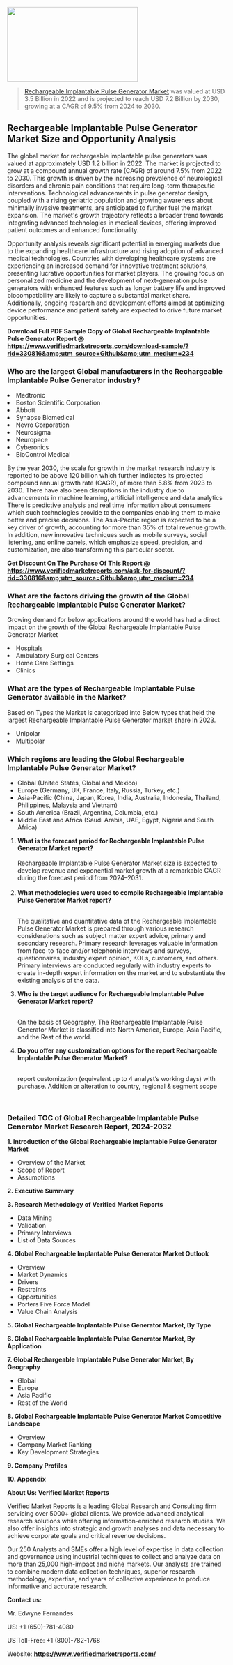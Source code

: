 
<img src="https://ffe5etoiles.com/wp-content/uploads/2024/12/MST1-300x171.png" alt="" width="300" height="171" class="alignnone size-medium wp-image-20088" /><blockquote><p><p><a href="https://www.verifiedmarketreports.com/download-sample/?rid=330816&utm_source=Github&utm_medium=234" target="_blank">Rechargeable Implantable Pulse Generator Market</a> was valued at USD 3.5 Billion in 2022 and is projected to reach USD 7.2 Billion by 2030, growing at a CAGR of 9.5% from 2024 to 2030.</p></blockquote><p><h2>Rechargeable Implantable Pulse Generator Market Size and Opportunity Analysis</h2><p>The global market for rechargeable implantable pulse generators was valued at approximately USD 1.2 billion in 2022. The market is projected to grow at a compound annual growth rate (CAGR) of around 7.5% from 2022 to 2030. This growth is driven by the increasing prevalence of neurological disorders and chronic pain conditions that require long-term therapeutic interventions. Technological advancements in pulse generator design, coupled with a rising geriatric population and growing awareness about minimally invasive treatments, are anticipated to further fuel the market expansion. The market's growth trajectory reflects a broader trend towards integrating advanced technologies in medical devices, offering improved patient outcomes and enhanced functionality.</p><p>Opportunity analysis reveals significant potential in emerging markets due to the expanding healthcare infrastructure and rising adoption of advanced medical technologies. Countries with developing healthcare systems are experiencing an increased demand for innovative treatment solutions, presenting lucrative opportunities for market players. The growing focus on personalized medicine and the development of next-generation pulse generators with enhanced features such as longer battery life and improved biocompatibility are likely to capture a substantial market share. Additionally, ongoing research and development efforts aimed at optimizing device performance and patient safety are expected to drive future market opportunities.</p></p><p class=""><strong>Download Full PDF Sample Copy of Global Rechargeable Implantable Pulse Generator Report @ <a href="https://www.verifiedmarketreports.com/download-sample/?rid=330816&amp;utm_source=Github&amp;utm_medium=234" target="_blank">https://www.verifiedmarketreports.com/download-sample/?rid=330816&amp;utm_source=Github&amp;utm_medium=234</a></strong></p><h3 id="" class="">Who are the largest Global manufacturers in the Rechargeable Implantable Pulse Generator industry?</h3><p><li>Medtronic</li><li> Boston Scientific Corporation</li><li> Abbott</li><li> Synapse Biomedical</li><li> Nevro Corporation</li><li> Neurosigma</li><li> Neuropace</li><li> Cyberonics</li><li> BioControl Medical</li></p><div class=""><div class="" dir="" data-message-author-role="" data-message-id="" data-message-model-slug=""><div class=""><div class=""><div class=""><div class="" dir="" data-message-author-role="" data-message-id="" data-message-model-slug=""><div class=""><div class=""><p>By the year 2030, the scale for growth in the market research industry is reported to be above 120 billion which further indicates its projected compound annual growth rate (CAGR), of more than 5.8% from 2023 to 2030. There have also been disruptions in the industry due to advancements in machine learning, artificial intelligence and data analytics There is predictive analysis and real time information about consumers which such technologies provide to the companies enabling them to make better and precise decisions. The Asia-Pacific region is expected to be a key driver of growth, accounting for more than 35% of total revenue growth. In addition, new innovative techniques such as mobile surveys, social listening, and online panels, which emphasize speed, precision, and customization, are also transforming this particular sector.</p><p><strong>Get Discount On The Purchase Of This Report @&nbsp; <a href="https://www.verifiedmarketreports.com/ask-for-discount/?rid=330816&amp;utm_source=Github&amp;utm_medium=234" target="_blank">https://www.verifiedmarketreports.com/ask-for-discount/?rid=330816&amp;utm_source=Github&amp;utm_medium=234</a></strong></p></div></div></div></div></div></div></div></div><h3 id="" class="">What are the factors driving the growth of the Global Rechargeable Implantable Pulse Generator Market?</h3><p id="" class="">Growing demand for below applications around the world has had a direct impact on the growth of the Global Rechargeable Implantable Pulse Generator Market</p><p id="" class=""><li>Hospitals</li><li> Ambulatory Surgical Centers</li><li> Home Care Settings</li><li> Clinics</li></p><h3 id="" class="">What are the types of Rechargeable Implantable Pulse Generator available in the Market?</h3><p id="" class="">Based on Types the Market is categorized into Below types that held the largest Rechargeable Implantable Pulse Generator market share In 2023.</p><p id="" class=""><li>Unipolar</li><li> Multipolar</li></p><h3 id="" class="">Which regions are leading the Global Rechargeable Implantable Pulse Generator Market?</h3><ul><li>Global (United States, Global and Mexico)</li><li>Europe (Germany, UK, France, Italy, Russia, Turkey, etc.)</li><li>Asia-Pacific (China, Japan, Korea, India, Australia, Indonesia, Thailand, Philippines, Malaysia and Vietnam)</li><li>South America (Brazil, Argentina, Columbia, etc.)</li><li>Middle East and Africa (Saudi Arabia, UAE, Egypt, Nigeria and South Africa)</li></ul><p><ol><li><strong>What is the forecast period for Rechargeable Implantable Pulse Generator Market report?<br /></strong><br /><span data-sheets-root="1" data-sheets-value="{&quot;1&quot;:2,&quot;2&quot;:&quot;XXXX size is expected to develop revenue and exponential market growth at a remarkable CAGR during the forecast period from 2024&ndash;2030.&quot;}" data-sheets-userformat="{&quot;2&quot;:12674,&quot;4&quot;:{&quot;1&quot;:2,&quot;2&quot;:16776960},&quot;10&quot;:2,&quot;11&quot;:0,&quot;15&quot;:&quot;Arial&quot;,&quot;16&quot;:12}">Rechargeable Implantable Pulse Generator Market size is expected to develop revenue and exponential market growth at a remarkable CAGR during the forecast period from 2024&ndash;2031.</span><br /><br /></li><li><strong>What methodologies were used to compile Rechargeable Implantable Pulse Generator Market report?<br /><br /></strong><p>The qualitative and quantitative data of the&nbsp;Rechargeable Implantable Pulse Generator Market is prepared through various research considerations such as subject matter expert advice, primary and secondary research. Primary research leverages valuable information from face-to-face and/or telephonic interviews and surveys, questionnaires, industry expert opinion, KOLs, customers, and others. Primary interviews are conducted regularly with industry experts to create in-depth expert information on the market and to substantiate the existing analysis of the data.&nbsp;</p></li><li><strong>Who is the target audience for Rechargeable Implantable Pulse Generator Market report?<br /><br /></strong><p>On the basis of Geography, The&nbsp;Rechargeable Implantable Pulse Generator Market is classified into North America, Europe, Asia Pacific, and the Rest of the world.</p></li><li><strong>Do you offer any customization options for the report Rechargeable Implantable Pulse Generator Market?<br /><br /></strong><p>report customization (equivalent up to 4 analyst&rsquo;s working days) with purchase. Addition or alteration to country, regional &amp; segment scope</p><p>&nbsp;</p></li></ol></p><h3 id="" class="">Detailed TOC of Global Rechargeable Implantable Pulse Generator Market Research Report, 2024-2032</h3><p id="" class=""><strong>1. Introduction of the Global Rechargeable Implantable Pulse Generator Market</strong></p><ul><li>Overview of the Market</li><li>Scope of Report</li><li>Assumptions</li></ul><p id="" class=""><strong>2. Executive Summary</strong></p><p id="" class=""><strong>3. Research Methodology of&nbsp;Verified Market Reports</strong></p><ul><li>Data Mining</li><li>Validation</li><li>Primary Interviews</li><li>List of Data Sources</li></ul><p id="" class=""><strong>4. Global Rechargeable Implantable Pulse Generator Market Outlook</strong></p><ul><li>Overview</li><li>Market Dynamics</li><li>Drivers</li><li>Restraints</li><li>Opportunities</li><li>Porters Five Force Model</li><li>Value Chain Analysis</li></ul><p id="" class=""><strong>5. Global Rechargeable Implantable Pulse Generator Market, By&nbsp;Type</strong></p><p id="" class=""><strong>6. Global Rechargeable Implantable Pulse Generator Market, By Application</strong></p><p id="" class=""><strong>7. Global Rechargeable Implantable Pulse Generator Market, By Geography</strong></p><ul><li>Global</li><li>Europe</li><li>Asia Pacific</li><li>Rest of the World</li></ul><p id="" class=""><strong>8. Global Rechargeable Implantable Pulse Generator Market Competitive Landscape</strong></p><ul><li>Overview</li><li>Company Market Ranking</li><li>Key Development Strategies</li></ul><p id="" class=""><strong>9. Company Profiles</strong></p><p id="" class=""><strong>10. Appendix</strong></p><p id="" class=""><strong>About Us: Verified Market Reports</strong></p><p id="" class="">Verified Market Reports is a leading Global Research and Consulting firm servicing over 5000+ global clients. We provide advanced analytical research solutions while offering information-enriched research studies. We also offer insights into strategic and growth analyses and data necessary to achieve corporate goals and critical revenue decisions.</p><p id="" class="">Our 250 Analysts and SMEs offer a high level of expertise in data collection and governance using industrial techniques to collect and analyze data on more than 25,000 high-impact and niche markets. Our analysts are trained to combine modern data collection techniques, superior research methodology, expertise, and years of collective experience to produce informative and accurate research.</p><p id="" class=""><strong>Contact us:</strong></p><p id="" class="">Mr. Edwyne Fernandes</p><p id="" class="">US: +1 (650)-781-4080</p><p id="" class="">US Toll-Free: +1 (800)-782-1768</p><p id="" class="">Website: <a target="" data-test-app-aware-link=""><strong>https://www.verifiedmarketreports.com/</strong></a></p>
